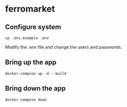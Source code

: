 # ferromarket

## Configure system
```
cp .env.example .env
```
Modify the .env file and change the users and passwords.
## Bring up the app
```
docker-compose up -d --build
```
## Bring down the app
```
docker-compose down
```
